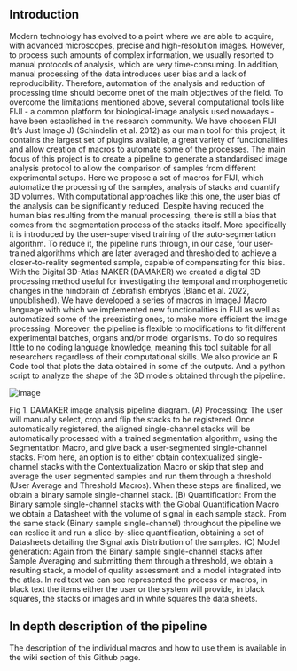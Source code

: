 ## Introduction
Modern technology has evolved to a point where we are able to acquire, with advanced microscopes, precise and high-resolution images. However, to process such amounts of complex information, we usually resorted to manual protocols of analysis, which are very time-consuming. In addition, manual processing of the data introduces user bias and a lack of reproducibility. Therefore, automation of the analysis and reduction of processing time should become onet of the main objectives of the field. 
To overcome the limitations mentioned above, several computational tools like FIJI - a common platform for biological-image analysis used nowadays - have been established in the research community. We have choosen FIJI (It’s Just Image J) (Schindelin et al. 2012) as our main tool for this project, it contains the largest set of plugins available, a great variety of functionalities and allow creation of macros to automate some of the processes.
The main focus of this project is to create a pipeline to generate a standardised image analysis protocol to allow the comparison of samples from different experimental setups. Here we propose a set of macros for FIJI, which automatize the processing of the samples, analysis of stacks and quantify 3D volumes. With computational approaches like this one, the user bias of the analysis can be significantly reduced. 
Despite having reduced the human bias resulting from the manual processing, there is still a bias that comes from the segmentation process of the stacks itself. More specifically it is introduced by the user-supervised training of the auto-segmentation algorithm. To reduce it, the pipeline runs through, in our case, four user-trained algorithms which are later averaged and thresholded to achieve a closer-to-reality segmented sample,  capable of compensating for this bias. 
With the Digital 3D-Atlas MAKER (DAMAKER) we created a digital 3D processing method useful for investigating the temporal and morphogenetic changes in the hindbrain of Zebrafish embryos (Blanc et al. 2022, unpublished). We have developed a series of macros in ImageJ Macro language with which we implemented new functionalities in FIJI as well as automatized some of the preexisting ones, to make more efficient the image processing. 
Moreover, the pipeline is flexible to modifications to fit different experimental batches, organs and/or model organisms. To do so requires little to no coding language knowledge, meaning this tool suitable for all researchers regardless of their computational skills. 
We also provide an R Code tool that plots the data obtained in some of the outputs. And a python script to analyze the shape of the 3D models obtained through the pipeline.

![image](https://user-images.githubusercontent.com/102226466/180606064-5ddbed93-e7c0-4d2b-8d63-2dae5153aaf5.png)

Fig 1. DAMAKER image analysis pipeline diagram. (A) Processing: The user will manually select, crop and flip the stacks to be registered. Once automatically registered, the aligned single-channel stacks will be automatically processed with a trained segmentation algorithm, using the Segmentation Macro, and give back a user-segmented single-channel stacks. From here, an option is to either obtain contextualized single-channel stacks with the Contextualization Macro or skip that step and average the user segmented samples and run them through a threshold (User Average and Threshold Macros). When these steps are finalized, we obtain a binary sample single-channel stack. (B) Quantification: From the Binary sample single-channel stacks with the Global Quantification Macro we obtain a Datasheet with the volume of signal in each sample stack. From the same stack (Binary sample single-channel) throughout the pipeline we can reslice it and run a slice-by-slice quantification, obtaining a set of Datasheets detailing the Signal axis Distribution of the samples. (C) Model generation: Again from the Binary sample single-channel stacks after Sample Averaging and submitting them through a threshold, we obtain a resulting stack, a model of quality assessment and a model integrated into the atlas.
In red text we can see represented the process or macros, in black text the items either the user or the system will provide, in black squares, the stacks or images and in white squares the data sheets. 

## In depth description of the pipeline
The description of the individual macros and how to use them is available in the wiki section of this Github page.
